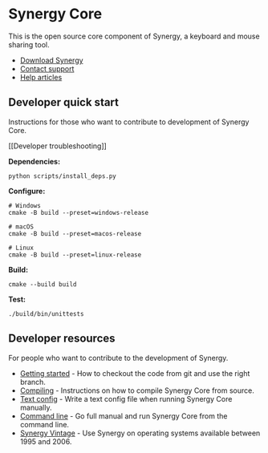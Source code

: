 # Synergy Core

This is the open source core component of Synergy, a keyboard and mouse sharing tool.

* [Download Synergy](https://symless.com/synergy/download)
* [Contact support](https://symless.com/synergy/contact)
* [Help articles](https://symless.com/synergy/help)

## Developer quick start

Instructions for those who want to contribute to development of Synergy Core.

[[Developer troubleshooting]]

**Dependencies:**
```
python scripts/install_deps.py
```

**Configure:**
```
# Windows
cmake -B build --preset=windows-release

# macOS
cmake -B build --preset=macos-release

# Linux
cmake -B build --preset=linux-release
```

**Build:**
```
cmake --build build
```

**Test:**
```
./build/bin/unittests
```

## Developer resources

For people who want to contribute to the development of Synergy.

* [Getting started](https://github.com/symless/synergy-core/wiki/Getting-Started) - How to checkout the code from git and use the right branch.
* [Compiling](https://github.com/symless/synergy-core/wiki/Compiling) - Instructions on how to compile Synergy Core from source.
* [Text config](https://github.com/symless/synergy-core/wiki/Text-Config) - Write a text config file when running Synergy Core manually.
* [Command line](https://github.com/symless/synergy-core/wiki/Command-Line) - Go full manual and run Synergy Core from the command line.
* [Synergy Vintage](https://github.com/nbolton/synergy-vintage) - Use Synergy on operating systems available between 1995 and 2006.
